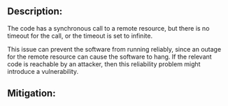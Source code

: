 ## Description:

The code has a synchronous call to a remote resource, but there is no timeout for the call, or the timeout is set to infinite.

This issue can prevent the software from running reliably, since an outage for the remote resource can cause the software to hang. If the relevant code is reachable by an attacker, then this reliability problem might introduce a vulnerability.

## Mitigation:
